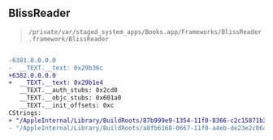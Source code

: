 ## BlissReader

> `/private/var/staged_system_apps/Books.app/Frameworks/BlissReader.framework/BlissReader`

```diff

-6381.0.0.0.0
-  __TEXT.__text: 0x29b36c
+6382.0.0.0.0
+  __TEXT.__text: 0x29b1e4
   __TEXT.__auth_stubs: 0x2cd0
   __TEXT.__objc_stubs: 0x601a0
   __TEXT.__init_offsets: 0xc
CStrings:
+ "/AppleInternal/Library/BuildRoots/87b999e9-1354-11f0-8366-c2c15871b32e/Applications/Xcode.app/Contents/Developer/Platforms/iPhoneOS.platform/Developer/SDKs/iPhoneOS18.5.Internal.sdk/usr/local/include/TSFrameworks/TSTables/TSTCell.h"
- "/AppleInternal/Library/BuildRoots/a8fb6168-0667-11f0-a4eb-de23e2c06a38/Applications/Xcode.app/Contents/Developer/Platforms/iPhoneOS.platform/Developer/SDKs/iPhoneOS18.5.Internal.sdk/usr/local/include/TSFrameworks/TSTables/TSTCell.h"

```
